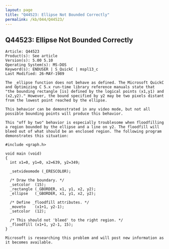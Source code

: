 ```yaml
---
layout: page
title: "Q44523: Ellipse Not Bounded Correctly"
permalink: /kb/044/Q44523/
---
```


## Q44523: Ellipse Not Bounded Correctly

	Article: Q44523
	Product(s): See article
	Version(s): 5.00 5.10
	Operating System(s): MS-DOS
	Keyword(s): ENDUSER | S_QuickC | mspl13_c
	Last Modified: 26-MAY-1989
	
	The _ellipse function does not behave as defined. The Microsoft QuickC
	and Optimizing C 5.x run-time library reference manuals state that
	"the bounding rectangle [is] defined by the logical points (x1,y1) and
	(x2,y2)." However, the bound specified by y2 may be two pixels distant
	from the lowest point reached by the ellipse.
	
	This behavior can be demonstrated in any video mode, but not all
	possible bounding points will produce this behavior.
	
	This "off by two" behavior is especially troublesome when floodfilling
	a region bounded by the ellipse and a line on y2. The floodfill will
	bleed out of what should be an enclosed region. The following program
	demonstrates this situation:
	
	#include <graph.h>
	
	void main (void)
	{
	  int x1=0, y1=0, x2=639, y2=349;
	
	  _setvideomode (_ERESCOLOR);
	
	  /* Draw the boundary. */
	  _setcolor  (15);
	  _rectangle (_GBORDER, x1, y1, x2, y2);
	  _ellipse   (_GBORDER, x1, y1, x2, y2);
	
	  /* Define _floodfill attributes. */
	  _moveto    (x1+1, y2-1);
	  _setcolor  (12);
	
	  /* This should not 'bleed' to the right region. */
	  _floodfill (x1+1, y2-1, 15);
	}
	
	Microsoft is researching this problem and will post new information as
	it becomes available.
